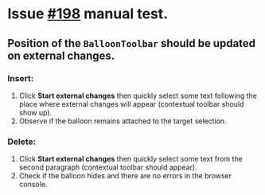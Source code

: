 # Issue [#198](https://github.com/ckeditor/ckeditor5-ui/issues/198) manual test.

## Position of the `BalloonToolbar` should be updated on external changes.

### Insert:

1. Click **Start external changes** then quickly select some text following the place where external changes will appear (contextual toolbar should show up).
2. Observe if the balloon remains attached to the target selection.

### Delete:

1. Click **Start external changes** then quickly select some text from the second paragraph (contextual toolbar should appear).
2. Check if the balloon hides and there are no errors in the browser console.
